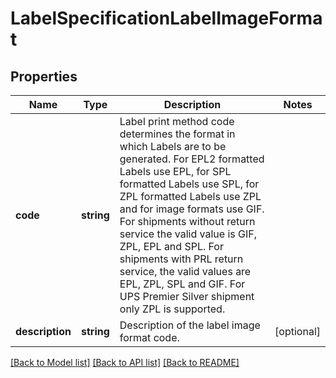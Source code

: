 # LabelSpecificationLabelImageFormat

## Properties
Name | Type | Description | Notes
------------ | ------------- | ------------- | -------------
**code** | **string** | Label print method code determines the format in which Labels are to be generated. For EPL2 formatted Labels use EPL, for SPL formatted Labels use SPL, for ZPL formatted Labels use ZPL and for image formats use GIF.  For shipments without return service the valid value is GIF, ZPL, EPL and SPL. For shipments with PRL return service, the valid values are EPL, ZPL, SPL and GIF. For UPS Premier Silver shipment only ZPL is supported. | 
**description** | **string** | Description of the label image format code. | [optional] 

[[Back to Model list]](../../README.md#documentation-for-models) [[Back to API list]](../../README.md#documentation-for-api-endpoints) [[Back to README]](../../README.md)

